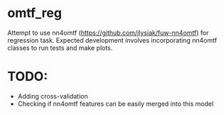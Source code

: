 # omtf_reg
Attempt to use nn4omtf (https://github.com/jlysiak/fuw-nn4omtf) for regression task. Expected development involves incorporating nn4omtf classes to run tests and make plots.  

# TODO:
* Adding cross-validation
* Checking if nn4omtf features can be easily merged into this model 

